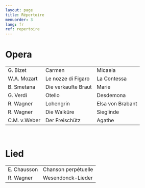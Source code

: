 ```yaml
---
layout: page
title: Répertoire
menuorder: 3
lang: fr
ref: repertoire
---
```


# Opera	

| | | |
| -------- | ----- | ---- |
| G. Bizet | Carmen | Micaela |
| W.A. Mozart | Le nozze di Figaro | La Contessa |
| B. Smetana | Die verkaufte Braut | Marie |
| G. Verdi | Otello | Desdemona |
| R. Wagner | Lohengrin | Elsa von Brabant |
| R. Wagner | Die Walküre | Sieglinde |
| C.M. v.Weber | Der Freischütz | Agathe |

&nbsp;
# Lied

| | | 
| -------- | ----- |
| E. Chausson | Chanson perpétuelle |
| R. Wagner | Wesendonck-Lieder |
